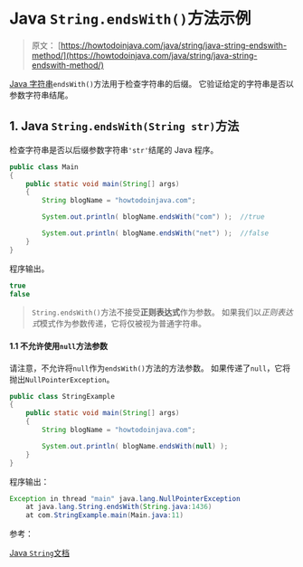 # Java `String.endsWith()`方法示例

> 原文： [https://howtodoinjava.com/java/string/java-string-endswith-method/](https://howtodoinjava.com/java/string/java-string-endswith-method/)

[Java 字符串](https://howtodoinjava.com/java-string/)`endsWith()`方法用于检查字符串的后缀。 它验证给定的字符串是否以参数字符串结尾。

## 1\. Java `String.endsWith(String str)`方法

检查字符串是否以后缀参数字符串`'str'`结尾的 Java 程序。

```java
public class Main 
{
    public static void main(String[] args) 
    {
        String blogName = "howtodoinjava.com";

        System.out.println( blogName.endsWith("com") );  //true

        System.out.println( blogName.endsWith("net") );  //false
    }
}

```

程序输出。

```java
true
false

```

> `String.endsWith()`方法不接受**正则表达式**作为参数。 如果我们以*正则表达式*模式作为参数传递，它将仅被视为普通字符串。

#### 1.1 不允许使用`null`方法参数

请注意，不允许将`null`作为`endsWith()`方法的方法参数。 如果传递了`null`，它将抛出`NullPointerException`。

```java
public class StringExample 
{
    public static void main(String[] args) 
    {
    	String blogName = "howtodoinjava.com";

        System.out.println( blogName.endsWith(null) );
    }
}

```

程序输出：

```java
Exception in thread "main" java.lang.NullPointerException
	at java.lang.String.endsWith(String.java:1436)
	at com.StringExample.main(Main.java:11)

```

参考：

[Java `String`文档](https://docs.oracle.com/javase/10/docs/api/java/lang/String.html)